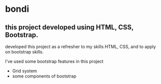 # bondi
## this project developed using HTML, CSS, Bootstrap.

developed this project as a refresher to my skills HTML, CSS, and to apply on bootstrap skills.

I've used some bootstrap features in this project
- Grid system
- some components of bootstrap
 